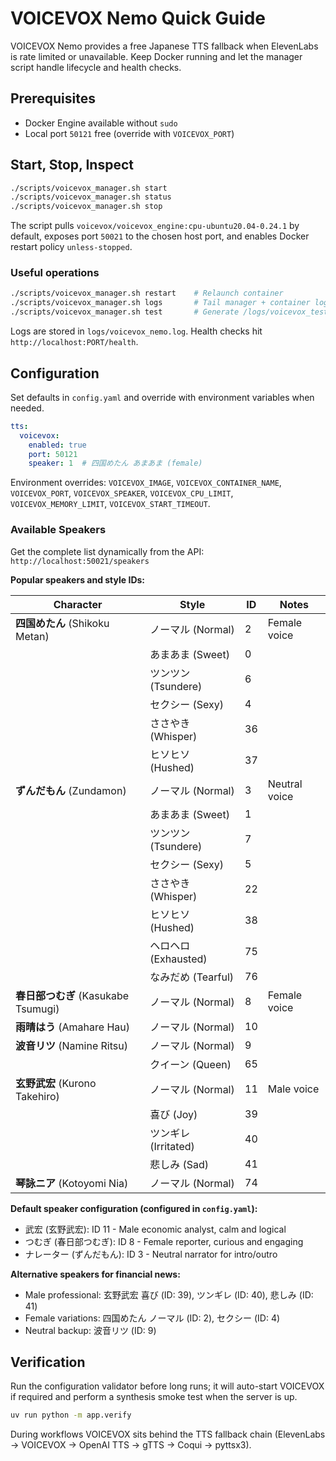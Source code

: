 # VOICEVOX Nemo Quick Guide

VOICEVOX Nemo provides a free Japanese TTS fallback when ElevenLabs is rate limited or
unavailable. Keep Docker running and let the manager script handle lifecycle and health
checks.

## Prerequisites
- Docker Engine available without `sudo`
- Local port `50121` free (override with `VOICEVOX_PORT`)

## Start, Stop, Inspect
```bash
./scripts/voicevox_manager.sh start
./scripts/voicevox_manager.sh status
./scripts/voicevox_manager.sh stop
```
The script pulls `voicevox/voicevox_engine:cpu-ubuntu20.04-0.24.1` by default, exposes port
`50021` to the chosen host port, and enables Docker restart policy `unless-stopped`.

### Useful operations
```bash
./scripts/voicevox_manager.sh restart    # Relaunch container
./scripts/voicevox_manager.sh logs       # Tail manager + container logs
./scripts/voicevox_manager.sh test       # Generate /logs/voicevox_test.wav
```
Logs are stored in `logs/voicevox_nemo.log`. Health checks hit `http://localhost:PORT/health`.

## Configuration
Set defaults in `config.yaml` and override with environment variables when needed.
```yaml
tts:
  voicevox:
    enabled: true
    port: 50121
    speaker: 1  # 四国めたん あまあま (female)
```
Environment overrides: `VOICEVOX_IMAGE`, `VOICEVOX_CONTAINER_NAME`, `VOICEVOX_PORT`,
`VOICEVOX_SPEAKER`, `VOICEVOX_CPU_LIMIT`, `VOICEVOX_MEMORY_LIMIT`, `VOICEVOX_START_TIMEOUT`.

### Available Speakers

Get the complete list dynamically from the API: `http://localhost:50021/speakers`

**Popular speakers and style IDs:**

| Character | Style | ID | Notes |
|-----------|-------|----|----|
| **四国めたん** (Shikoku Metan) | ノーマル (Normal) | 2 | Female voice |
| | あまあま (Sweet) | 0 | |
| | ツンツン (Tsundere) | 6 | |
| | セクシー (Sexy) | 4 | |
| | ささやき (Whisper) | 36 | |
| | ヒソヒソ (Hushed) | 37 | |
| **ずんだもん** (Zundamon) | ノーマル (Normal) | 3 | Neutral voice |
| | あまあま (Sweet) | 1 | |
| | ツンツン (Tsundere) | 7 | |
| | セクシー (Sexy) | 5 | |
| | ささやき (Whisper) | 22 | |
| | ヒソヒソ (Hushed) | 38 | |
| | ヘロヘロ (Exhausted) | 75 | |
| | なみだめ (Tearful) | 76 | |
| **春日部つむぎ** (Kasukabe Tsumugi) | ノーマル (Normal) | 8 | Female voice |
| **雨晴はう** (Amahare Hau) | ノーマル (Normal) | 10 | |
| **波音リツ** (Namine Ritsu) | ノーマル (Normal) | 9 | |
| | クイーン (Queen) | 65 | |
| **玄野武宏** (Kurono Takehiro) | ノーマル (Normal) | 11 | Male voice |
| | 喜び (Joy) | 39 | |
| | ツンギレ (Irritated) | 40 | |
| | 悲しみ (Sad) | 41 | |
| **琴詠ニア** (Kotoyomi Nia) | ノーマル (Normal) | 74 | |

**Default speaker configuration (configured in `config.yaml`):**
- 武宏 (玄野武宏): ID 11 - Male economic analyst, calm and logical
- つむぎ (春日部つむぎ): ID 8 - Female reporter, curious and engaging
- ナレーター (ずんだもん): ID 3 - Neutral narrator for intro/outro

**Alternative speakers for financial news:**
- Male professional: 玄野武宏 喜び (ID: 39), ツンギレ (ID: 40), 悲しみ (ID: 41)
- Female variations: 四国めたん ノーマル (ID: 2), セクシー (ID: 4)
- Neutral backup: 波音リツ (ID: 9)

## Verification
Run the configuration validator before long runs; it will auto-start VOICEVOX if required and
perform a synthesis smoke test when the server is up.
```bash
uv run python -m app.verify
```
During workflows VOICEVOX sits behind the TTS fallback chain
(ElevenLabs → VOICEVOX → OpenAI TTS → gTTS → Coqui → pyttsx3).
